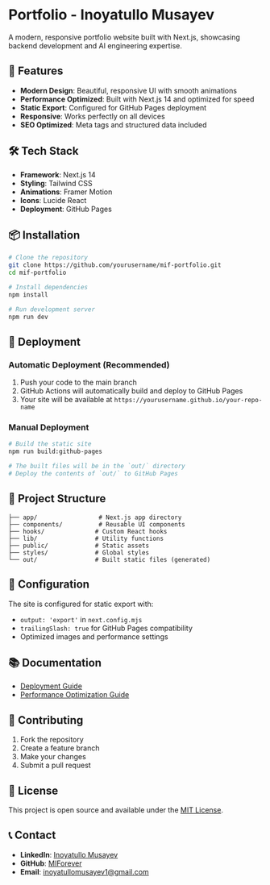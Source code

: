 # Portfolio - Inoyatullo Musayev

A modern, responsive portfolio website built with Next.js, showcasing backend development and AI engineering expertise.

## 🚀 Features

- **Modern Design**: Beautiful, responsive UI with smooth animations
- **Performance Optimized**: Built with Next.js 14 and optimized for speed
- **Static Export**: Configured for GitHub Pages deployment
- **Responsive**: Works perfectly on all devices
- **SEO Optimized**: Meta tags and structured data included

## 🛠️ Tech Stack

- **Framework**: Next.js 14
- **Styling**: Tailwind CSS
- **Animations**: Framer Motion
- **Icons**: Lucide React
- **Deployment**: GitHub Pages

## 📦 Installation

```bash
# Clone the repository
git clone https://github.com/yourusername/mif-portfolio.git
cd mif-portfolio

# Install dependencies
npm install

# Run development server
npm run dev
```

## 🚀 Deployment

### Automatic Deployment (Recommended)

1. Push your code to the main branch
2. GitHub Actions will automatically build and deploy to GitHub Pages
3. Your site will be available at `https://yourusername.github.io/your-repo-name`

### Manual Deployment

```bash
# Build the static site
npm run build:github-pages

# The built files will be in the `out/` directory
# Deploy the contents of `out/` to GitHub Pages
```

## 📁 Project Structure

```
├── app/                 # Next.js app directory
├── components/          # Reusable UI components
├── hooks/              # Custom React hooks
├── lib/                # Utility functions
├── public/             # Static assets
├── styles/             # Global styles
└── out/                # Built static files (generated)
```

## 🔧 Configuration

The site is configured for static export with:
- `output: 'export'` in `next.config.mjs`
- `trailingSlash: true` for GitHub Pages compatibility
- Optimized images and performance settings

## 📚 Documentation

- [Deployment Guide](./DEPLOYMENT.md)
- [Performance Optimization Guide](./PERFORMANCE_OPTIMIZATION_GUIDE.md)

## 🤝 Contributing

1. Fork the repository
2. Create a feature branch
3. Make your changes
4. Submit a pull request

## 📄 License

This project is open source and available under the [MIT License](LICENSE).

## 📞 Contact

- **LinkedIn**: [Inoyatullo Musayev](https://www.linkedin.com/in/inoyatullo-musayev/)
- **GitHub**: [MIForever](https://github.com/MIForever)
- **Email**: inoyatullomusayev1@gmail.com

